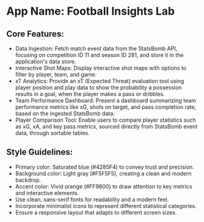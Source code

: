 # **App Name**: Football Insights Lab

## Core Features:

- Data Ingestion: Fetch match event data from the StatsBomb API, focusing on competition ID 11 and season ID 281, and store it in the application's data store.
- Interactive Shot Maps: Display interactive shot maps with options to filter by player, team, and game.
- xT Analytics: Provide an xT (Expected Threat) evaluation tool using player position and play data to show the probability a possession results in a goal, when the player makes a pass or dribbles.
- Team Performance Dashboard: Present a dashboard summarizing team performance metrics like xG, shots on target, and pass completion rate, based on the ingested StatsBomb data.
- Player Comparison Tool: Enable users to compare player statistics such as xG, xA, and key pass metrics, sourced directly from StatsBomb event data, through sortable tables.

## Style Guidelines:

- Primary color: Saturated blue (#4285F4) to convey trust and precision.
- Background color: Light gray (#F5F5F5), creating a clean and modern backdrop.
- Accent color: Vivid orange (#FF9800) to draw attention to key metrics and interactive elements.
- Use clean, sans-serif fonts for readability and a modern feel.
- Incorporate minimalist icons to represent different statistical categories.
- Ensure a responsive layout that adapts to different screen sizes.